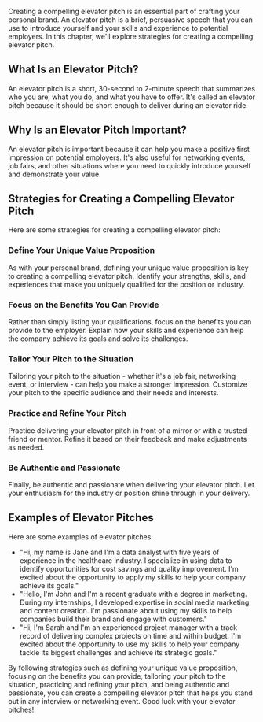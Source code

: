 
Creating a compelling elevator pitch is an essential part of crafting your personal brand. An elevator pitch is a brief, persuasive speech that you can use to introduce yourself and your skills and experience to potential employers. In this chapter, we'll explore strategies for creating a compelling elevator pitch.

What Is an Elevator Pitch?
--------------------------

An elevator pitch is a short, 30-second to 2-minute speech that summarizes who you are, what you do, and what you have to offer. It's called an elevator pitch because it should be short enough to deliver during an elevator ride.

Why Is an Elevator Pitch Important?
-----------------------------------

An elevator pitch is important because it can help you make a positive first impression on potential employers. It's also useful for networking events, job fairs, and other situations where you need to quickly introduce yourself and demonstrate your value.

Strategies for Creating a Compelling Elevator Pitch
---------------------------------------------------

Here are some strategies for creating a compelling elevator pitch:

### Define Your Unique Value Proposition

As with your personal brand, defining your unique value proposition is key to creating a compelling elevator pitch. Identify your strengths, skills, and experiences that make you uniquely qualified for the position or industry.

### Focus on the Benefits You Can Provide

Rather than simply listing your qualifications, focus on the benefits you can provide to the employer. Explain how your skills and experience can help the company achieve its goals and solve its challenges.

### Tailor Your Pitch to the Situation

Tailoring your pitch to the situation - whether it's a job fair, networking event, or interview - can help you make a stronger impression. Customize your pitch to the specific audience and their needs and interests.

### Practice and Refine Your Pitch

Practice delivering your elevator pitch in front of a mirror or with a trusted friend or mentor. Refine it based on their feedback and make adjustments as needed.

### Be Authentic and Passionate

Finally, be authentic and passionate when delivering your elevator pitch. Let your enthusiasm for the industry or position shine through in your delivery.

Examples of Elevator Pitches
----------------------------

Here are some examples of elevator pitches:

* "Hi, my name is Jane and I'm a data analyst with five years of experience in the healthcare industry. I specialize in using data to identify opportunities for cost savings and quality improvement. I'm excited about the opportunity to apply my skills to help your company achieve its goals."
* "Hello, I'm John and I'm a recent graduate with a degree in marketing. During my internships, I developed expertise in social media marketing and content creation. I'm passionate about using my skills to help companies build their brand and engage with customers."
* "Hi, I'm Sarah and I'm an experienced project manager with a track record of delivering complex projects on time and within budget. I'm excited about the opportunity to use my skills to help your company tackle its biggest challenges and achieve its strategic goals."

By following strategies such as defining your unique value proposition, focusing on the benefits you can provide, tailoring your pitch to the situation, practicing and refining your pitch, and being authentic and passionate, you can create a compelling elevator pitch that helps you stand out in any interview or networking event. Good luck with your elevator pitches!
